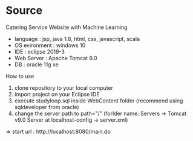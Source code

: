 # Source

Catering Service Website with Machine Learning

* language : jsp, java 1.8, html, css, javascript, scala
* OS evironment : windows 10
* IDE : eclipse 2019-3
* Web Server : Apache Tomcat 9.0
* DB : oracle 11g xe

How to use

1. clone repository to your local computer
2. import project on your Eclipse IDE
3. execute studyloop.sql inside WebContent folder (recommend using sqldeveloper from oracle)
4. change the server path to path="/" 
   (forlder name: Servers -> Tomcat v9.0 Server at localhost-config -> server.xml)

=> start url : http://localhost:8080/main.do
